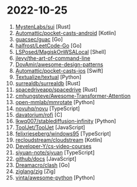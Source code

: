 # 2022-10-25

1. [MystenLabs/sui](https://github.com/MystenLabs/sui "Sui, a next-generation smart contract platform with high throughput, low latency, and an asset-oriented programming model powered by the Move programming language") [Rust]
2. [Automattic/pocket-casts-android](https://github.com/Automattic/pocket-casts-android "Pocket Casts Android 🎧") [Kotlin]
3. [guacsec/guac](https://github.com/guacsec/guac "") [Go]
4. [halfrost/LeetCode-Go](https://github.com/halfrost/LeetCode-Go "✅ Solutions to LeetCode by Go, 100% test coverage, runtime beats 100% / LeetCode 题解") [Go]
5. [LSPosed/MagiskOnWSALocal](https://github.com/LSPosed/MagiskOnWSALocal "") [Shell]
6. [jlevy/the-art-of-command-line](https://github.com/jlevy/the-art-of-command-line "Master the command line, in one page") 
7. [DovAmir/awesome-design-patterns](https://github.com/DovAmir/awesome-design-patterns "A curated list of software and architecture related design patterns.") 
8. [Automattic/pocket-casts-ios](https://github.com/Automattic/pocket-casts-ios "Pocket Casts iOS app 🎧") [Swift]
9. [Textualize/textual](https://github.com/Textualize/textual "Textual is a TUI (Text User Interface) framework for Python inspired by modern web development.") [Python]
10. [surrealdb/surrealdb](https://github.com/surrealdb/surrealdb "A scalable, distributed, collaborative, document-graph database, for the realtime web") [Rust]
11. [spacedriveapp/spacedrive](https://github.com/spacedriveapp/spacedrive "Spacedrive is an open source cross-platform file explorer, powered by a virtual distributed filesystem written in Rust.") [Rust]
12. [cmhungsteve/Awesome-Transformer-Attention](https://github.com/cmhungsteve/Awesome-Transformer-Attention "An ultimately comprehensive paper list of Vision Transformer/Attention, including papers, codes, and related websites") 
13. [open-mmlab/mmrotate](https://github.com/open-mmlab/mmrotate "OpenMMLab Rotated Object Detection Toolbox and Benchmark") [Python]
14. [novuhq/novu](https://github.com/novuhq/novu "⭐ A fully functional real-time notification center for your web and react apps. The open-source notifications infrastructure that enables scheduled notifications, digest engine, user preferences, and delivers Email, SMS, Push and Chat ⚡") [TypeScript]
15. [davatorium/rofi](https://github.com/davatorium/rofi "Rofi: A window switcher, application launcher and dmenu replacement") [C]
16. [lkwq007/stablediffusion-infinity](https://github.com/lkwq007/stablediffusion-infinity "Outpainting with Stable Diffusion on an infinite canvas") [Python]
17. [ToolJet/ToolJet](https://github.com/ToolJet/ToolJet "Extensible low-code framework for building business applications. Connect to databases, cloud storages, GraphQL, API endpoints, Airtable, etc and build apps using drag and drop application builder. Built using JavaScript/TypeScript. 🚀") [JavaScript]
18. [felixrieseberg/windows95](https://github.com/felixrieseberg/windows95 "💩🚀 Windows 95 in Electron. Runs on macOS, Linux, and Windows.") [TypeScript]
19. [recloudstream/cloudstream](https://github.com/recloudstream/cloudstream "Android app for streaming and downloading Movies, TV-Series and Anime.") [Kotlin]
20. [Developer-Y/cs-video-courses](https://github.com/Developer-Y/cs-video-courses "List of Computer Science courses with video lectures.") 
21. [siyuan-note/siyuan](https://github.com/siyuan-note/siyuan "SiYuan is a local-first personal knowledge management system, supports fine-grained block-level reference, and Markdown WYSIWYG. 思源笔记是一款本地优先的个人知识管理系统， 支持细粒度块级引用和 Markdown 所见即所得。Roadmap https://github.com/orgs/siyuan-note/projects/1") [TypeScript]
22. [github/docs](https://github.com/github/docs "The open-source repo for docs.github.com") [JavaScript]
23. [Dreamacro/clash](https://github.com/Dreamacro/clash "A rule-based tunnel in Go.") [Go]
24. [ziglang/zig](https://github.com/ziglang/zig "General-purpose programming language and toolchain for maintaining robust, optimal, and reusable software.") [Zig]
25. [vinta/awesome-python](https://github.com/vinta/awesome-python "A curated list of awesome Python frameworks, libraries, software and resources") [Python]
